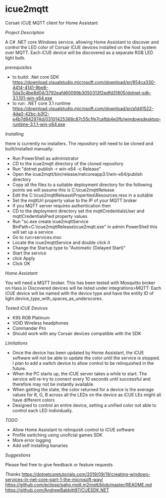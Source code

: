 # icue2mqtt
Corsair iCUE MQTT client for Home Assistant

*Project Description*

A C# .NET core Windows service, allowing Home Assistant to discover and control the LED color of Corsair iCUE devices installed on the host system over MQTT. Each iCUE device will be discovered as a separate RGB LED light bulb.

*prerequisites*

* to build: .Net core SDK https://download.visualstudio.microsoft.com/download/pr/854ca330-4414-4141-9be8-5da3c4be8d04/3792eafd60099b3050313f2edfd31805/dotnet-sdk-3.1.101-win-x64.exe
* to run: .NET core 3.1 runtime https://download.visualstudio.microsoft.com/download/pr/a1d41522-4da0-42bc-b3f2-e4b7d842974d/03101425368c87c55c1fe7cafbb4e0fb/windowsdesktop-runtime-3.1.1-win-x64.exe

*Installing*

there is currently no installers. The repository will need to be cloned and built/installed manually:
* Run PowerShell as administrator
* CD to the icue2mqtt directory of the cloned repository
* Run "dotnet publish -r win-x64 -c Release"
* Open the icue2mqtt/bin/release/netcoreapp3.1/win-x64/publish directory
* Copy all the files to a suitable deployment directory for the following points we will assume this is C:\icue2mqttRelease
* Edit the C:\icue2mqttRelease\Properties\Resources.resx in a suitable
* Set the mqttUrl property value to the IP of your MQTT broker
* If you MQTT server requires authentication then 
* CD to the deployment directory set the mqttCredentialsUser and mqttCredentialsPwd property values
* Run "sc.exe create icue2mqttService BinPath=C:\icue2mqttRelease\icue2mqtt.exe" in admin PowerShell this will set up a service
* Go to run>services.msc
* Locate the icue2mqttService and double click it
* Change the Startup type to "Automatic (Delayed Start)"
* Start the service
* click Apply
* Click OK

*Home Assistant*

You will need a MQTT broker. This has been tested with Mosquitto broker on Hass.io
Discovered devices will be listed under integrations>MQTT:<IP> Each iCUE device will be named with the device type and have the entity ID of light.device_type_with_spaces_as_underscores.

*Tested iCUE Devices*

* K95 RGB Platinum
* VOID Wireless headphones
* Commander Pro
* Should work with any Corsair devices compatible with the SDK

*Limitations*

* Once the device has been updated by Home Assistant, the iCUE software will not be able to update the color until the service is stopped. I plan to add a switch device to allow control to be relinquished in the future.
* When the PC starts up, the iCUE server takes a while to start. The service will re-try to connect every 10 seconds until successful and therefore may not be instantly available.
* When getting the state, the color returned for a device is the average values for R, G, B across all the LEDs on the device as iCUE LEs might all have different colors
* Designed to control an entire device, setting a unified color not able to control each LED individually.

*TODO*

* Allow Home Assistant to relinquish control to iCUE software
* Profile switching using unoficial games SDK
* More error logging
* Add self installing banaries

*Suggestions*

Please feel free to give feedback or feature requests

*Thanks*
https://dotnetcoretutorials.com/2019/09/19/creating-windows-services-in-net-core-part-1-the-microsoft-way/
https://github.com/eclipse/paho.mqtt.m2mqtt/blob/master/README.md
https://github.com/AndrewBabbitt97/CUESDK.NET



